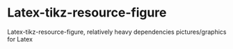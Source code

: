 # Latex-tikz-resource-figure
Latex-tikz-resource-figure, relatively heavy dependencies pictures/graphics for Latex

